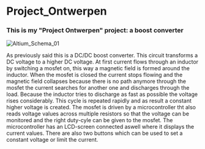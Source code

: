 # Project_Ontwerpen
<h3> This is my "Project Ontwerpen" project: a boost converter </h3>

![Altium_Schema_01](https://user-images.githubusercontent.com/79916566/111309155-dc3c0900-865b-11eb-8234-bac43afda801.png)

As previously said this is a DC/DC boost converter. This circuit transforms a DC voltage to a higher DC voltage. At first current flows through an inductor by switching a mosfet on, this way a magnetic field is formed around the inductor. When the mosfet is closed the current stops flowing and the magnetic field collapses because there is no path anymore through the mosfet the current searches for another one and discharges through the load. Because the inductor tries to discharge as fast as possible the voltage rises considerably. This cycle is repeated rapidly and as result a constant higher voltage is created. The mosfet is driven by a microcontroller tht also reads voltage values across multiple resistors so that the voltage can be monitored and the right duty-cyle can be given to the mosfet. The microcontroller has an LCD-screen connected aswell where it displays the current values. There are also two buttons which can be used to set a constant voltage or limit the current.
